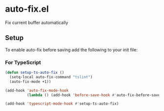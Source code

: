 # auto-fix.el

Fix current buffer automatically

## Setup

To enable auto-fix before saving add the following to your init file:

### For TypeScript

```lisp
(defun setup-ts-auto-fix ()
  (setq-local auto-fix-command "tslint")
  (auto-fix-mode +1))

(add-hook 'auto-fix-mode-hook
          (lambda () (add-hook 'before-save-hook #'auto-fix-before-save)))

(add-hook 'typescript-mode-hook #'setup-ts-auto-fix)
```
